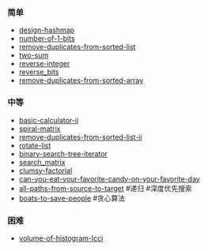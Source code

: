 
### 简单
- [design-hashmap](https://github.com/icecoll/leetcode/blob/main/design-hashmap/)
- [number-of-1-bits](https://github.com/icecoll/leetcode/blob/main/number-of-1-bits/)
- [remove-duplicates-from-sorted-list](https://github.com/icecoll/leetcode/blob/main/remove-duplicates-from-sorted-list/)
- [two-sum](https://github.com/icecoll/leetcode/blob/main/two-sum/)
- [reverse-integer](https://github.com/icecoll/leetcode/blob/main/reverse-integer/)
- [reverse_bits](https://github.com/icecoll/leetcode/blob/main/reverse_bits/)
- [remove-duplicates-from-sorted-array](https://leetcode.cn/problems/remove-duplicates-from-sorted-array/)

### 中等
- [basic-calculator-ii](https://github.com/icecoll/leetcode/blob/main/basic-calculator-ii/)
- [spiral-matrix](https://github.com/icecoll/leetcode/blob/main/spiral-matrix/)
- [remove-duplicates-from-sorted-list-ii](https://github.com/icecoll/leetcode/blob/main/remove-duplicates-from-sorted-list-ii/)
- [rotate-list](https://github.com/icecoll/leetcode/blob/main/rotate-list/)
- [binary-search-tree-iterator](https://github.com/icecoll/leetcode/blob/main/binary-search-tree-iterator/)
- [search_matrix](https://github.com/icecoll/leetcode/blob/main/search_matrix/)
- [clumsy-factorial](https://github.com/icecoll/leetcode/blob/main/clumsy-factorial/)
- [can-you-eat-your-favorite-candy-on-your-favorite-day](https://github.com/icecoll/leetcode/blob/main/can-you-eat-your-favorite-candy-on-your-favorite-day/)
- [all-paths-from-source-to-target](https://github.com/icecoll/leetcode/blob/main/all-paths-from-source-to-target/) #递归 #深度优先搜索
- [boats-to-save-people](https://github.com/icecoll/leetcode/blob/main/boats-to-save-people/) #贪心算法

### 困难
- [volume-of-histogram-lcci](https://github.com/icecoll/leetcode/blob/main/volume-of-histogram-lcci/)